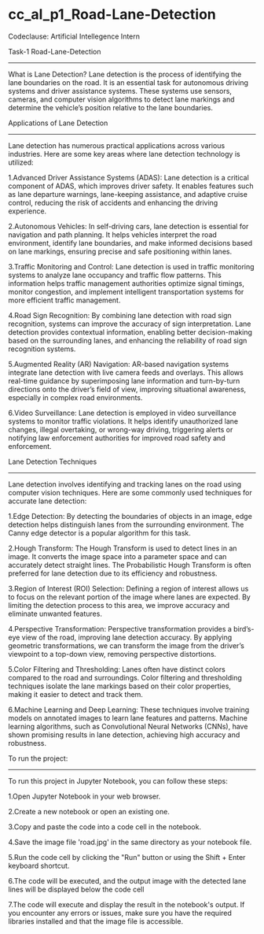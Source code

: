 # cc_al_p1_Road-Lane-Detection
Codeclause: Artificial Intellegence Intern
 
 Task-1 Road-Lane-Detection
***************************
What is Lane Detection?
Lane detection is the process of identifying the lane boundaries on the road. It is an essential task for autonomous driving systems and driver assistance systems.
These systems use sensors, cameras, and computer vision algorithms to detect lane markings and determine the vehicle’s position relative to the lane boundaries.

Applications of Lane Detection
*********************************
Lane detection has numerous practical applications across various industries. Here are some key areas where lane detection technology is utilized:

1.Advanced Driver Assistance Systems (ADAS): Lane detection is a critical component of ADAS, which improves driver safety. It enables features such as lane departure warnings, lane-keeping assistance, and adaptive cruise control, reducing the risk of accidents and enhancing the driving experience.

2.Autonomous Vehicles: In self-driving cars, lane detection is essential for navigation and path planning. It helps vehicles interpret the road environment, identify lane boundaries, and make informed decisions based on lane markings, ensuring precise and safe positioning within lanes.

3.Traffic Monitoring and Control: Lane detection is used in traffic monitoring systems to analyze lane occupancy and traffic flow patterns. This information helps traffic management authorities optimize signal timings, monitor congestion, and implement intelligent transportation systems for more efficient traffic management.

4.Road Sign Recognition: By combining lane detection with road sign recognition, systems can improve the accuracy of sign interpretation. Lane detection provides contextual information, enabling better decision-making based on the surrounding lanes, and enhancing the reliability of road sign recognition systems.

5.Augmented Reality (AR) Navigation: AR-based navigation systems integrate lane detection with live camera feeds and overlays. This allows real-time guidance by superimposing lane information and turn-by-turn directions onto the driver’s field of view, improving situational awareness, especially in complex road environments.

6.Video Surveillance: Lane detection is employed in video surveillance systems to monitor traffic violations. It helps identify unauthorized lane changes, illegal overtaking, or wrong-way driving, triggering alerts or notifying law enforcement authorities for improved road safety and enforcement.

Lane Detection Techniques
**************************
Lane detection involves identifying and tracking lanes on the road using computer vision techniques. Here are some commonly used techniques for accurate lane detection:

1.Edge Detection: By detecting the boundaries of objects in an image, edge detection helps distinguish lanes from the surrounding environment. The Canny edge detector is a popular algorithm for this task.

2.Hough Transform: The Hough Transform is used to detect lines in an image. It converts the image space into a parameter space and can accurately detect straight lines. The Probabilistic Hough Transform is often preferred for lane detection due to its efficiency and robustness.

3.Region of Interest (ROI) Selection: Defining a region of interest allows us to focus on the relevant portion of the image where lanes are expected. By limiting the detection process to this area, we improve accuracy and eliminate unwanted features.

4.Perspective Transformation: Perspective transformation provides a bird’s-eye view of the road, improving lane detection accuracy. By applying geometric transformations, we can transform the image from the driver’s viewpoint to a top-down view, removing perspective distortions.

5.Color Filtering and Thresholding: Lanes often have distinct colors compared to the road and surroundings. Color filtering and thresholding techniques isolate the lane markings based on their color properties, making it easier to detect and track them.

6.Machine Learning and Deep Learning: These techniques involve training models on annotated images to learn lane features and patterns. Machine learning algorithms, such as Convolutional Neural Networks (CNNs), have shown promising results in lane detection, achieving high accuracy and robustness.

To run the project:
*********************
To run this project in Jupyter Notebook, you can follow these steps:

1.Open Jupyter Notebook in your web browser.

2.Create a new notebook or open an existing one.

3.Copy and paste the code into a code cell in the notebook.

4.Save the image file 'road.jpg' in the same directory as your notebook file.

5.Run the code cell by clicking the "Run" button or using the Shift + Enter keyboard shortcut.

6.The code will be executed, and the output image with the detected lane lines will be displayed below the code cell

7.The code will execute and display the result in the notebook's output. If you encounter any errors or issues, make sure you have the required libraries installed and that the image file is accessible.


